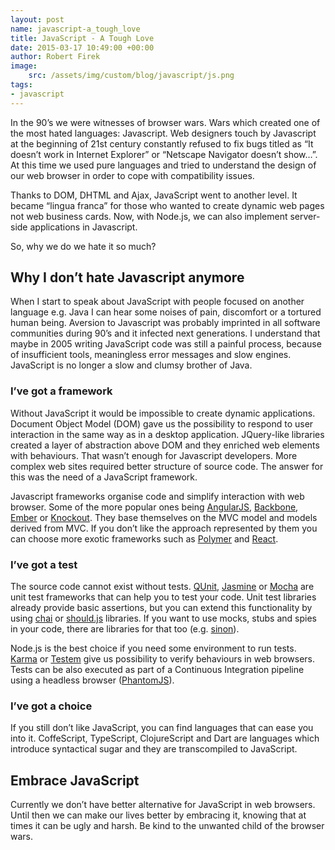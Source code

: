 ```yaml
---
layout: post
name: javascript-a_tough_love
title: JavaScript - A Tough Love
date: 2015-03-17 10:49:00 +00:00
author: Robert Firek
image:
    src: /assets/img/custom/blog/javascript/js.png
tags:
- javascript
---
```


In the 90’s we were witnesses of browser wars. Wars which created one of the most hated languages: Javascript. Web designers touch by Javascript at the beginning of 21st century constantly refused to fix bugs titled as “It doesn’t work in Internet Explorer” or “Netscape Navigator doesn’t show…”. At this time we used pure languages and tried to understand the design of our web browser in order to cope with compatibility issues.

Thanks to DOM, DHTML and Ajax, JavaScript went to another level. It became “lingua franca” for those who wanted to create dynamic web pages not web business cards. Now, with Node.js, we can also implement server-side applications in Javascript.

So, why we do we hate it so much?

## Why I don’t hate Javascript anymore

When I start to speak about JavaScript with people focused on another language e.g. Java I can hear some noises of pain, discomfort or a tortured human being. Aversion to Javascript was probably imprinted in all software communities during 90’s and it infected next generations. I understand that maybe in 2005 writing JavaScript code was still a painful process, because of insufficient tools, meaningless error messages and slow engines. JavaScript is no longer a slow and clumsy brother of Java.

### I’ve got a framework

Without JavaScript it would be impossible to create dynamic applications. Document Object Model (DOM) gave us the possibility to respond to user interaction in the same way as in a desktop application. JQuery-like libraries created a layer of abstraction above DOM and they enriched web elements with behaviours. That wasn’t enough for Javascript developers. More complex web sites required better structure of source code. The answer for this was the need of a JavaScript framework.

Javascript frameworks organise code and simplify interaction with web browser. Some of the more popular ones being [AngularJS](https://angularjs.org/), [Backbone](http://backbonejs.org/), [Ember](http://emberjs.com/) or [Knockout](http://knockoutjs.com/). They base themselves on the MVC model and models derived from MVC. If you don’t like the approach represented by them you can choose more exotic frameworks such as [Polymer](http://www.polymer-project.org) and [React](http://facebook.github.io/react/).

### I’ve got a test

The source code cannot exist without tests. [QUnit](http://qunitjs.com/), [Jasmine](http://jasmine.github.io/) or [Mocha](http://mochajs.org/) are unit test frameworks that can help you to test your code. Unit test libraries already provide basic assertions, but you can extend this functionality by using [chai](http://chaijs.com/) or [should.js](http://shouldjs.github.io/) libraries. If you want to use mocks, stubs and spies in your code, there are libraries for that too (e.g. [sinon](http://sinonjs.org/)).

Node.js is the best choice if you need some environment to run tests. [Karma](http://karma-runner.github.io/) or [Testem](https://github.com/airportyh/testem) give us possibility to verify behaviours in web browsers. Tests can be also executed as part of a Continuous Integration pipeline using a headless browser ([PhantomJS](http://phantomjs.org/)).

### I’ve got a choice

If you still don’t like JavaScript, you can find languages that can ease you into it. CoffeScript, TypeScript, ClojureScript and Dart are languages which introduce syntactical sugar and they are transcompiled to JavaScript.

## Embrace JavaScript

Currently we don’t have better alternative for JavaScript in web browsers. Until then we can make our lives better by embracing it, knowing that at times it can be ugly and harsh. Be kind to the unwanted child of the browser wars.

